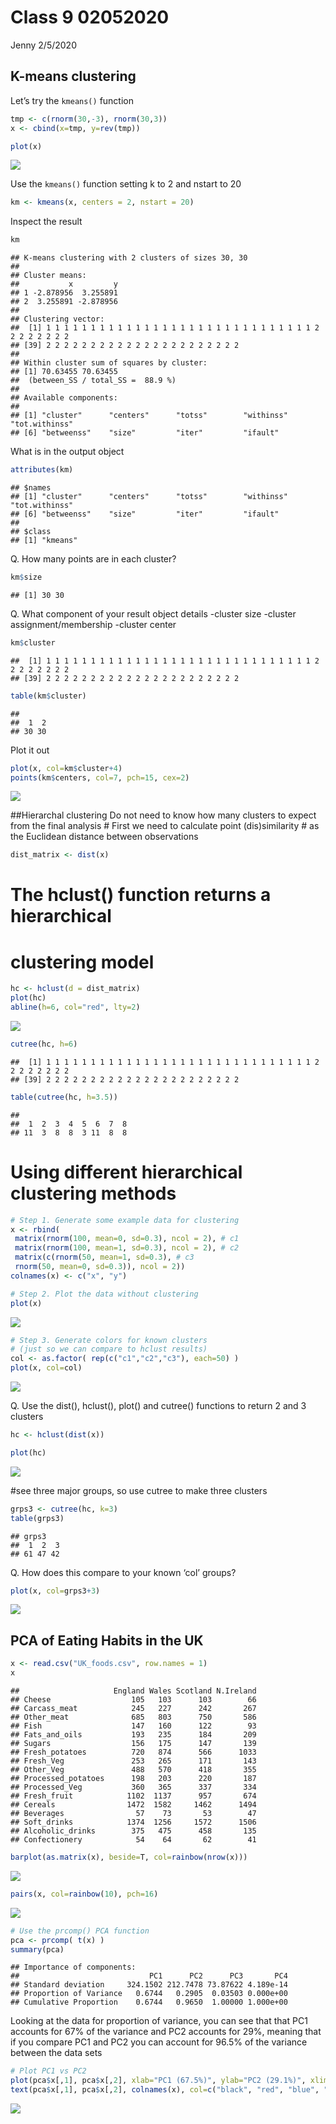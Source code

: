 Class 9 02052020
================
Jenny
2/5/2020

## K-means clustering

Let’s try the `kmeans()` function

``` r
tmp <- c(rnorm(30,-3), rnorm(30,3))
x <- cbind(x=tmp, y=rev(tmp))

plot(x)
```

![](Class9_02052020_files/figure-gfm/unnamed-chunk-1-1.png)<!-- -->

Use the `kmeans()` function setting k to 2 and nstart to 20

``` r
km <- kmeans(x, centers = 2, nstart = 20)
```

Inspect the result

``` r
km
```

    ## K-means clustering with 2 clusters of sizes 30, 30
    ## 
    ## Cluster means:
    ##           x         y
    ## 1 -2.878956  3.255891
    ## 2  3.255891 -2.878956
    ## 
    ## Clustering vector:
    ##  [1] 1 1 1 1 1 1 1 1 1 1 1 1 1 1 1 1 1 1 1 1 1 1 1 1 1 1 1 1 1 1 2 2 2 2 2 2 2 2
    ## [39] 2 2 2 2 2 2 2 2 2 2 2 2 2 2 2 2 2 2 2 2 2 2
    ## 
    ## Within cluster sum of squares by cluster:
    ## [1] 70.63455 70.63455
    ##  (between_SS / total_SS =  88.9 %)
    ## 
    ## Available components:
    ## 
    ## [1] "cluster"      "centers"      "totss"        "withinss"     "tot.withinss"
    ## [6] "betweenss"    "size"         "iter"         "ifault"

What is in the output object

``` r
attributes(km)
```

    ## $names
    ## [1] "cluster"      "centers"      "totss"        "withinss"     "tot.withinss"
    ## [6] "betweenss"    "size"         "iter"         "ifault"      
    ## 
    ## $class
    ## [1] "kmeans"

Q. How many points are in each cluster?

``` r
km$size
```

    ## [1] 30 30

Q. What component of your result object details -cluster size -cluster
assignment/membership -cluster center

``` r
km$cluster
```

    ##  [1] 1 1 1 1 1 1 1 1 1 1 1 1 1 1 1 1 1 1 1 1 1 1 1 1 1 1 1 1 1 1 2 2 2 2 2 2 2 2
    ## [39] 2 2 2 2 2 2 2 2 2 2 2 2 2 2 2 2 2 2 2 2 2 2

``` r
table(km$cluster)
```

    ## 
    ##  1  2 
    ## 30 30

Plot it out

``` r
plot(x, col=km$cluster+4)
points(km$centers, col=7, pch=15, cex=2)
```

![](Class9_02052020_files/figure-gfm/unnamed-chunk-7-1.png)<!-- -->

\#\#Hierarchal clustering Do not need to know how many clusters to
expect from the final analysis \# First we need to calculate point
(dis)similarity \# as the Euclidean distance between observations

``` r
dist_matrix <- dist(x)
```

# The hclust() function returns a hierarchical

# clustering model

``` r
hc <- hclust(d = dist_matrix)
plot(hc)
abline(h=6, col="red", lty=2)
```

![](Class9_02052020_files/figure-gfm/unnamed-chunk-9-1.png)<!-- -->

``` r
cutree(hc, h=6)
```

    ##  [1] 1 1 1 1 1 1 1 1 1 1 1 1 1 1 1 1 1 1 1 1 1 1 1 1 1 1 1 1 1 1 2 2 2 2 2 2 2 2
    ## [39] 2 2 2 2 2 2 2 2 2 2 2 2 2 2 2 2 2 2 2 2 2 2

``` r
table(cutree(hc, h=3.5))
```

    ## 
    ##  1  2  3  4  5  6  7  8 
    ## 11  3  8  8  3 11  8  8

# Using different hierarchical clustering methods

``` r
# Step 1. Generate some example data for clustering
x <- rbind(
 matrix(rnorm(100, mean=0, sd=0.3), ncol = 2), # c1
 matrix(rnorm(100, mean=1, sd=0.3), ncol = 2), # c2
 matrix(c(rnorm(50, mean=1, sd=0.3), # c3
 rnorm(50, mean=0, sd=0.3)), ncol = 2))
colnames(x) <- c("x", "y")

# Step 2. Plot the data without clustering
plot(x)
```

![](Class9_02052020_files/figure-gfm/unnamed-chunk-12-1.png)<!-- -->

``` r
# Step 3. Generate colors for known clusters
# (just so we can compare to hclust results)
col <- as.factor( rep(c("c1","c2","c3"), each=50) )
plot(x, col=col)
```

![](Class9_02052020_files/figure-gfm/unnamed-chunk-12-2.png)<!-- -->

Q. Use the dist(), hclust(), plot() and cutree() functions to return 2
and 3 clusters

``` r
hc <- hclust(dist(x))

plot(hc)
```

![](Class9_02052020_files/figure-gfm/unnamed-chunk-13-1.png)<!-- -->

\#see three major groups, so use cutree to make three clusters

``` r
grps3 <- cutree(hc, k=3)
table(grps3)
```

    ## grps3
    ##  1  2  3 
    ## 61 47 42

Q. How does this compare to your known ‘col’ groups?

``` r
plot(x, col=grps3+3)
```

![](Class9_02052020_files/figure-gfm/unnamed-chunk-15-1.png)<!-- -->

## PCA of Eating Habits in the UK

``` r
x <- read.csv("UK_foods.csv", row.names = 1)
x
```

    ##                     England Wales Scotland N.Ireland
    ## Cheese                  105   103      103        66
    ## Carcass_meat            245   227      242       267
    ## Other_meat              685   803      750       586
    ## Fish                    147   160      122        93
    ## Fats_and_oils           193   235      184       209
    ## Sugars                  156   175      147       139
    ## Fresh_potatoes          720   874      566      1033
    ## Fresh_Veg               253   265      171       143
    ## Other_Veg               488   570      418       355
    ## Processed_potatoes      198   203      220       187
    ## Processed_Veg           360   365      337       334
    ## Fresh_fruit            1102  1137      957       674
    ## Cereals                1472  1582     1462      1494
    ## Beverages                57    73       53        47
    ## Soft_drinks            1374  1256     1572      1506
    ## Alcoholic_drinks        375   475      458       135
    ## Confectionery            54    64       62        41

``` r
barplot(as.matrix(x), beside=T, col=rainbow(nrow(x)))
```

![](Class9_02052020_files/figure-gfm/unnamed-chunk-17-1.png)<!-- -->

``` r
pairs(x, col=rainbow(10), pch=16)
```

![](Class9_02052020_files/figure-gfm/unnamed-chunk-18-1.png)<!-- -->

``` r
# Use the prcomp() PCA function 
pca <- prcomp( t(x) )
summary(pca)
```

    ## Importance of components:
    ##                             PC1      PC2      PC3       PC4
    ## Standard deviation     324.1502 212.7478 73.87622 4.189e-14
    ## Proportion of Variance   0.6744   0.2905  0.03503 0.000e+00
    ## Cumulative Proportion    0.6744   0.9650  1.00000 1.000e+00

Looking at the data for proportion of variance, you can see that that
PC1 accounts for 67% of the variance and PC2 accounts for 29%, meaning
that if you compare PC1 and PC2 you can account for 96.5% of the
variance between the data sets

``` r
# Plot PC1 vs PC2
plot(pca$x[,1], pca$x[,2], xlab="PC1 (67.5%)", ylab="PC2 (29.1%)", xlim=c(-270,500))
text(pca$x[,1], pca$x[,2], colnames(x), col=c("black", "red", "blue", "darkgreen"))
```

![](Class9_02052020_files/figure-gfm/unnamed-chunk-20-1.png)<!-- -->
